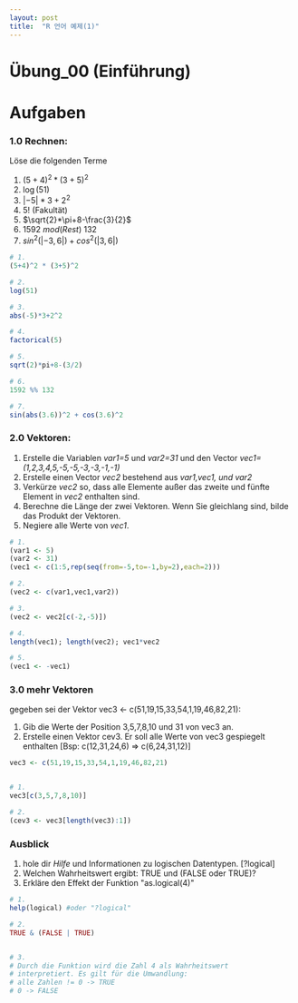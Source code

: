 ```yaml
---
layout: post
title:  "R 언어 예제(1)"
---
```


# Übung_00 (Einführung)

# Aufgaben

### 1.0 Rechnen:
Löse die folgenden Terme 

 1. $(5+4)^2 * (3+5)^2$
 2. $\log(51)$
 3. $|-5|*3+2^2$
 4. $5!$ (Fakultät)
 5. $\sqrt{2}*\pi+8-\frac{3}{2}$
 6. $1592\ mod(Rest)\ 132$
 7. $sin^2(|-3,6|) + cos^2(|3,6|)$


```R
# 1.
(5+4)^2 * (3+5)^2

# 2.
log(51)

# 3.
abs(-5)*3+2^2

# 4.
factorical(5)

# 5. 
sqrt(2)*pi+8-(3/2)

# 6.
1592 %% 132

# 7. 
sin(abs(3.6))^2 + cos(3.6)^2
```


    


### 2.0 Vektoren:
1. Erstelle die Variablen *var1=5* und *var2=31* und den Vector *vec1=(1,2,3,4,5,-5,-5,-3,-3,-1,-1)*
2. Erstelle einen Vector *vec2* bestehend aus *var1,vec1, und var2*
3. Verkürze *vec2* so, dass alle Elemente außer das zweite und fünfte Element in *vec2* enthalten sind.
4. Berechne die Länge der zwei Vektoren. Wenn Sie gleichlang sind, bilde das Produkt der Vektoren.
5. Negiere alle Werte von *vec1*.




```R
# 1.
(var1 <- 5)
(var2 <- 31) 
(vec1 <- c(1:5,rep(seq(from=-5,to=-1,by=2),each=2)))

# 2. 
(vec2 <- c(var1,vec1,var2))

# 3. 
(vec2 <- vec2[c(-2,-5)])

# 4. 
length(vec1); length(vec2); vec1*vec2

# 5. 
(vec1 <- -vec1)
```

### 3.0 mehr Vektoren

gegeben sei der Vektor vec3 <- c(51,19,15,33,54,1,19,46,82,21):

1. Gib die Werte der Position 3,5,7,8,10 und 31 von vec3 an.
2. Erstelle einen Vektor cev3. Er soll alle Werte von vec3 gespiegelt enthalten \[Bsp: c(12,31,24,6) $\Rightarrow$ c(6,24,31,12)\]



```R
vec3 <- c(51,19,15,33,54,1,19,46,82,21)


# 1.
vec3[c(3,5,7,8,10)]

# 2. 
(cev3 <- vec3[length(vec3):1])
```

### Ausblick

1. hole dir *Hilfe* und Informationen zu logischen Datentypen. \[?logical\]
2. Welchen Wahrheitswert ergibt: TRUE und (FALSE oder TRUE)?
3. Erkläre den Effekt der Funktion "as.logical(4)"


```R
# 1.
help(logical) #oder "?logical"

# 2. 
TRUE & (FALSE | TRUE)


# 3. 
# Durch die Funktion wird die Zahl 4 als Wahrheitswert
# interpretiert. Es gilt für die Umwandlung:
# alle Zahlen != 0 -> TRUE
# 0 -> FALSE
```
